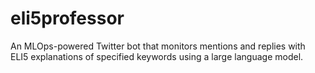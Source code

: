 # eli5professor
An MLOps-powered Twitter bot that monitors mentions and replies with ELI5 explanations of specified keywords using a large language model.
